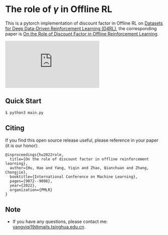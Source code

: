 # The role of $\gamma$ in Offline RL

This is a pytorch implementation of discount factor in Offline RL on [Datasets for Deep Data-Driven Reinforcement Learning (D4RL)](https://github.com/rail-berkeley/d4rl), the corresponding paper is [On the Role of Discount Factor in Offline Reinforcement Learning](https://proceedings.mlr.press/v162/hu22d.html).

![ICQ-Framwork](https://github.com/YiqinYang/Offline-Gamma/figure.pdf)

## Quick Start
```shell
$ python3 main.py
```

## Citing
If you find this open source release useful, please reference in your paper (it is our honor):
```
@inproceedings{hu2022role,
  title={On the role of discount factor in offline reinforcement learning},
  author={Hu, Hao and Yang, Yiqin and Zhao, Qianchuan and Zhang, Chongjie},
  booktitle={International Conference on Machine Learning},
  pages={9072--9098},
  year={2022},
  organization={PMLR}
}
```

## Note
+ If you have any questions, please contact me: yangyiqi19@mails.tsinghua.edu.cn. 

